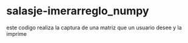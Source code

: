 # salasje-imerarreglo_numpy
este codigo realiza la captura de una matriz que un usuario desee y la imprime 
